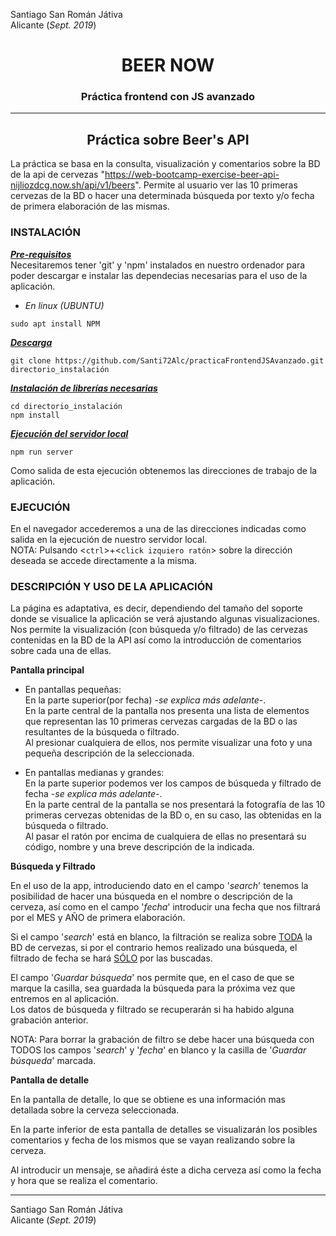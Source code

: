 Santiago San Román Játiva  
Alicante (*Sept. 2019*)

# <center>BEER NOW
### <center>Práctica frontend con JS avanzado
---
## <center>Práctica sobre Beer's API

La práctica se basa en la consulta, visualización y comentarios sobre la BD de la api de cervezas "https://web-bootcamp-exercise-beer-api-nijliozdcg.now.sh/api/v1/beers".
Permite al usuario ver las 10 primeras cervezas de la BD o hacer una determinada búsqueda por texto y/o fecha de primera elaboración de las mismas.

### **INSTALACIÓN**  
<u>***Pre-requisitos***</u>  
Necesitaremos tener 'git' y 'npm' instalados en nuestro ordenador para poder descargar e instalar las dependecias necesarias para el uso de la  aplicación.

- *En linux (UBUNTU)*
~~~
sudo apt install NPM
~~~

<u>***Descarga***</u>  
~~~
git clone https://github.com/Santi72Alc/practicaFrontendJSAvanzado.git directorio_instalación
~~~
<u>***Instalación de librerías necesarias***</u>  
~~~
cd directorio_instalación
npm install
~~~

<u>***Ejecución del servidor local***</u>  
~~~
npm run server
~~~
Como salida de esta ejecución obtenemos las direcciones de trabajo de la aplicación.


### **EJECUCIÓN**  
En el navegador accederemos a una de las direcciones indicadas como salida en la ejecución de nuestro servidor local.  
NOTA: Pulsando <`ctrl`>+<`click izquiero ratón`> sobre la dirección deseada se accede directamente a la misma.  

### **DESCRIPCIÓN Y USO DE LA APLICACIÓN**  
La página es adaptativa, es decir, dependiendo del tamaño del soporte donde se visualice la aplicación se verá ajustando algunas visualizaciones.  
Nos permite la visualización (con búsqueda y/o filtrado) de las cervezas contenidas en la BD de la API así como la introducción de comentarios sobre cada una de ellas.

**Pantalla principal**  

- En pantallas pequeñas:  
En la parte superior(por fecha) -*se explica más adelante*-.  
En la parte central de la pantalla nos presenta una lista de elementos que representan las 10 primeras cervezas cargadas de la BD o las resultantes de la búsqueda o filtrado.  
Al presionar cualquiera de ellos, nos permite visualizar una foto y una pequeña descripción de la seleccionada.

- En pantallas medianas y grandes:  
En la parte superior podemos ver los campos de búsqueda y filtrado de fecha -*se explica más adelante*-.  
En la parte central de la pantalla se nos presentará la fotografía de las 10 primeras cervezas obtenidas de la BD o, en su caso, las obtenidas en la búsqueda o filtrado.  
Al pasar el ratón por encima de cualquiera de ellas no presentará su código, nombre y una breve descripción de la indicada.  

**Búsqueda y Filtrado**  

En el uso de la app, introduciendo dato en el campo '*search*' tenemos la posibilidad de hacer una búsqueda en el nombre o descripción de la cerveza, así como en el campo '*fecha*' introducir una fecha que nos filtrará por el MES y AÑO de primera elaboración.  

Si el campo '*search*' está en blanco, la filtración se realiza sobre <u>TODA</u> la BD de cervezas, si por el contrario hemos realizado una búsqueda, el filtrado de fecha se hará <u>SÓLO</u> por las buscadas.  

El campo '*Guardar búsqueda*' nos permite que, en el caso de que se marque la casilla, sea guardada la búsqueda para la próxima vez que entremos en al aplicación.  
Los datos de búsqueda y filtrado se recuperarán si ha habido alguna grabación anterior.  

NOTA: Para borrar la grabación de filtro se debe hacer una búsqueda con TODOS los campos '*search*' y '*fecha*' en blanco y la casilla de '*Guardar búsqueda*' marcada.  


**Pantalla de detalle**  

En la pantalla de detalle, lo que se obtiene es una información mas detallada sobre la cerveza seleccionada.   

En la parte inferior de esta pantalla de detalles se visualizarán los posibles comentarios y fecha de los mismos que se vayan realizando sobre la cerveza.

Al introducir un mensaje, se añadirá éste a dicha cerveza así como la fecha y hora que se realiza el comentario.  

---
Santiago San Román Játiva  
Alicante (*Sept. 2019*)
